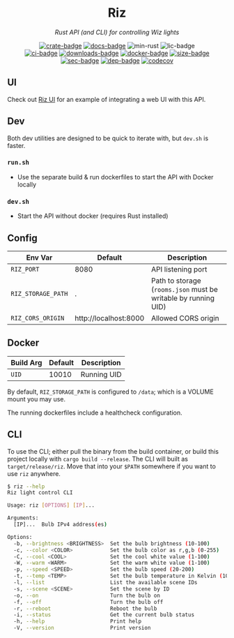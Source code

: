 <div align="center">
<h1>Riz</h1>
<p><i>Rust API (and CLI) for controlling Wiz lights</i></p>

[![crate-badge]][crate] [![docs-badge]][docs] ![min-rust] ![lic-badge]
<br />
[![ci-badge]][ci] [![downloads-badge]][crate] [![docker-badge]][docker] [![size-badge]][docker]
<br />
[![sec-badge]][sec] [![dep-badge]][dep] [![codecov][cov-badge]][cov]

</div>

## UI

Check out [Riz UI](https://github.com/a-tal/riz-ui) for an example of integrating a web UI with this API.

## Dev

Both dev utilities are designed to be quick to iterate with, but `dev.sh` is faster.

### `run.sh`

- Use the separate build & run dockerfiles to start the API with Docker locally

### `dev.sh`

- Start the API without docker (requires Rust installed)

## Config

| Env Var            | Default               | Description                                                    |
| ------------------ | --------------------- | -------------------------------------------------------------- |
| `RIZ_PORT`         | 8080                  | API listening port                                             |
| `RIZ_STORAGE_PATH` | .                     | Path to storage (`rooms.json` must be writable by running UID) |
| `RIZ_CORS_ORIGIN`  | http://localhost:8000 | Allowed CORS origin                                            |

## Docker

| Build Arg | Default | Description |
| --------- | ------- | ----------- |
| `UID`     | 10010   | Running UID |

By default, `RIZ_STORAGE_PATH` is configured to `/data`; which is a VOLUME mount you may use.

The running dockerfiles include a healthcheck configuration.

## CLI

To use the CLI; either pull the binary from the build container, or build this project locally with `cargo build --release`. The CLI will built as `target/release/riz`. Move that into your `$PATH` somewhere if you want to use `riz` anywhere.

```bash
$ riz --help
Riz light control CLI

Usage: riz [OPTIONS] [IP]...

Arguments:
  [IP]...  Bulb IPv4 address(es)

Options:
  -b, --brightness <BRIGHTNESS>  Set the bulb brightness (10-100)
  -c, --color <COLOR>            Set the bulb color as r,g,b (0-255)
  -C, --cool <COOL>              Set the cool white value (1-100)
  -W, --warm <WARM>              Set the warm white value (1-100)
  -p, --speed <SPEED>            Set the bulb speed (20-200)
  -t, --temp <TEMP>              Set the bulb temperature in Kelvin (1000-8000)
  -l, --list                     List the available scene IDs
  -s, --scene <SCENE>            Set the scene by ID
  -o, --on                       Turn the bulb on
  -f, --off                      Turn the bulb off
  -r, --reboot                   Reboot the bulb
  -i, --status                   Get the current bulb status
  -h, --help                     Print help
  -V, --version                  Print version
```

[min-rust]: https://img.shields.io/badge/rustc-1.68+-ab6000.svg
[lic-badge]: https://img.shields.io/crates/l/riz.svg
[crate-badge]: https://img.shields.io/crates/v/riz.svg?label=latest
[crate]: https://crates.io/crates/riz
[docs-badge]: https://docs.rs/riz/badge.svg
[docs]: https://docs.rs/riz
[ci-badge]: https://github.com/a-tal/riz/actions/workflows/rust.yml/badge.svg
[ci]: https://github.com/a-tal/riz/actions/workflows/rust.yml
[sec-badge]: https://github.com/a-tal/riz/actions/workflows/security.yml/badge.svg
[sec]: https://github.com/a-tal/riz/actions/workflows/security.yml
[docker-badge]: https://ghcr-badge.deta.dev/a-tal/riz/latest_tag?trim=major&label=ghcr.io
[size-badge]: https://ghcr-badge.deta.dev/a-tal/riz/size?tag=master
[docker]: https://github.com/a-tal/riz/pkgs/container/riz
[dep-badge]: https://deps.rs/crate/riz/latest/status.svg
[dep]: https://deps.rs/crate/riz/
[downloads-badge]: https://img.shields.io/crates/d/riz.svg
[cov-badge]: https://codecov.io/gh/a-tal/riz/branch/master/graph/badge.svg
[cov]: https://codecov.io/gh/a-tal/riz
